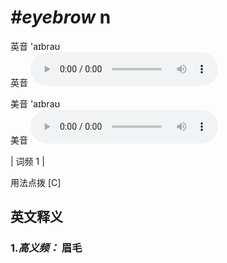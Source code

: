 # ***\#eyebrow*** n
英音 'aɪbraʊ  
英音
<audio src="./media/eyebrow-B.aac" controls="controls"></audio>

美音 'aɪbraʊ  
美音
<audio src="./media/eyebrow.aac" controls="controls"></audio>



| 词频 1 |  

用法点拨  [C]

英文释义
---
### 1.*高义频：* **眉毛**  


